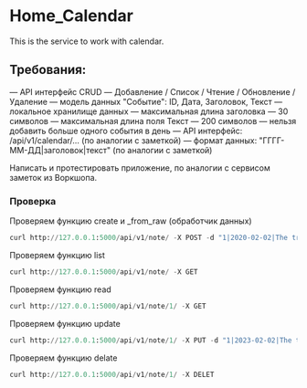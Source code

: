# Home_Calendar
This is the service to work with calendar.

## Требования:

— API интерфейс CRUD — Добавление / Список / Чтение / Обновление / Удаление
— модель данных "Событие": ID, Дата, Заголовок, Текст
— локальное хранилище данных
— максимальная длина заголовка — 30 символов
— максимальная длина поля Текст — 200 символов
— нельзя добавить больше одного события в день
— API интерфейс: /api/v1/calendar/… (по аналогии с заметкой)
— формат данных: "ГГГГ-ММ-ДД|заголовок|текст" (по аналогии с заметкой)

Написать и протестировать приложение, по аналогии с сервисом заметок из Воркшопа.



### Проверка
Проверяем функцию create и _from_raw (обработчик данных)
```python
curl http://127.0.0.1:5000/api/v1/note/ -X POST -d "1|2020-02-02|The train|I remember it"
```
Проверяем функцию list
```python
curl http://127.0.0.1:5000/api/v1/note/ -X GET 
```
Проверяем функцию read
```python
curl http://127.0.0.1:5000/api/v1/note/1/ -X GET 
```

Проверяем функцию update
```python
curl http://127.0.0.1:5000/api/v1/note/1/ -X PUT -d "1|2023-02-02|The train|I remember it" 
```

Проверяем функцию delate
```python
curl http://127.0.0.1:5000/api/v1/note/1/ -X DELET 
```